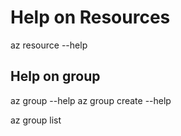 # Help on Resources

az resource --help

## Help on group

az group --help
az group create --help

az group list
